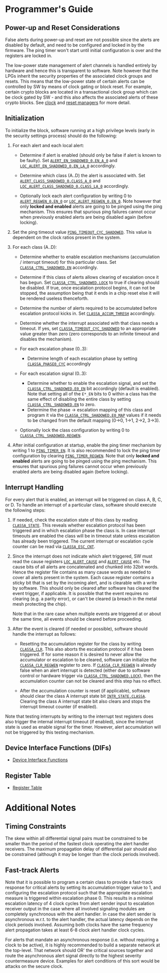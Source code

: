 # Programmer's Guide


## Power-up and Reset Considerations

False alerts during power-up and reset are not possible since the alerts are disabled by default, and need to be configured and locked in by the firmware.
The ping timer won't start until initial configuration is over and the registers are locked in.

The low-power state management of alert channels is handled entirely by hardware and hence this is transparent to software.
Note however that the LPGs inherit the security properties of the associated clock groups and resets.
This means that the low-power state of certain alerts can be controlled by SW by means of clock gating or block reset.
For example, certain crypto blocks are located in a transactional clock group which can be clock gated by SW - and this also affects the associated alerts of these crypto blocks.
See [clock](../../clkmgr/README.md) and [reset managers](../../rstmgr/README.md) for more detail.


## Initialization

To initialize the block, software running at a high privilege levels (early in the security settings process) should do the following:

1. For each alert and each local alert:

    - Determine if alert is enabled (should only be false if alert is known to be faulty).
      Set [`ALERT_EN_SHADOWED_0.EN_A_0`](../data/alert_handler.hjson#alert_en_shadowed_0) and [`LOC_ALERT_EN_SHADOWED_0.EN_LA_0`](../data/alert_handler.hjson#loc_alert_en_shadowed_0) accordingly.

    - Determine which class (A..D) the alert is associated with.
      Set [`ALERT_CLASS_SHADOWED_0.CLASS_A_0`](../data/alert_handler.hjson#alert_class_shadowed_0) and [`LOC_ALERT_CLASS_SHADOWED_0.CLASS_LA_0`](../data/alert_handler.hjson#loc_alert_class_shadowed_0) accordingly.

    - Optionally lock each alert configuration by writing 0 to [`ALERT_REGWEN_0.EN_0`](../data/alert_handler.hjson#alert_regwen_0) or [`LOC_ALERT_REGWEN_0.EN_0`](../data/alert_handler.hjson#loc_alert_regwen_0).
      Note however that only **locked and enabled** alerts are going to be pinged using the ping mechanism.
      This ensures that spurious ping failures cannot occur when previously enabled alerts are being disabled again (before locking).


2. Set the ping timeout value [`PING_TIMEOUT_CYC_SHADOWED`](../data/alert_handler.hjson#ping_timeout_cyc_shadowed).
   This value is dependent on the clock ratios present in the system.

3. For each class (A..D):

    - Determine whether to enable escalation mechanisms (accumulation / interrupt timeout) for this particular class. Set [`CLASSA_CTRL_SHADOWED.EN`](../data/alert_handler.hjson#classa_ctrl_shadowed) accordingly.

    - Determine if this class of alerts allows clearing of escalation once it has begun.
      Set [`CLASSA_CTRL_SHADOWED.LOCK`](../data/alert_handler.hjson#classa_ctrl_shadowed) to true if clearing should be disabled.
      If true, once escalation protocol begins, it can not be stopped, the assumption being that it ends in a chip reset else it will be rendered useless thenceforth.

    - Determine the number of alerts required to be accumulated before escalation protocol kicks in. Set [`CLASSA_ACCUM_THRESH`](../data/alert_handler.hjson#classa_accum_thresh) accordingly.

    - Determine whether the interrupt associated with that class needs a timeout.
      If yes, set [`CLASSA_TIMEOUT_CYC_SHADOWED`](../data/alert_handler.hjson#classa_timeout_cyc_shadowed) to an appropriate value greater than zero (zero corresponds to an infinite timeout and disables the mechanism).

    - For each escalation phase (0..3):
        - Determine length of each escalation phase by setting [`CLASSA_PHASE0_CYC`](../data/alert_handler.hjson#classa_phase0_cyc) accordingly

    - For each escalation signal (0..3):
        - Determine whether to enable the escalation signal, and set the [`CLASSA_CTRL_SHADOWED.E0_EN`](../data/alert_handler.hjson#classa_ctrl_shadowed) bit accordingly (default is enabled).
          Note that setting all of the `E*_EN` bits to 0 within a class has the same effect of disabling the entire class by setting [`CLASSA_CTRL_SHADOWED.EN`](../data/alert_handler.hjson#classa_ctrl_shadowed) to zero.
        - Determine the phase -> escalation mapping of this class and program it via the [`CLASSA_CTRL_SHADOWED.E0_MAP`](../data/alert_handler.hjson#classa_ctrl_shadowed) values if it needs to be changed from the default mapping (0->0, 1->1, 2->2, 3->3).

    - Optionally lock the class configuration by writing 0 to [`CLASSA_CTRL_SHADOWED.REGWEN`](../data/alert_handler.hjson#classa_ctrl_shadowed).

4. After initial configuration at startup, enable the ping timer mechanism by writing 1 to [`PING_TIMER_EN`](../data/alert_handler.hjson#ping_timer_en).
It is also recommended to lock the ping timer configuration by clearing [`PING_TIMER_REGWEN`](../data/alert_handler.hjson#ping_timer_regwen).
Note that only **locked and enabled** alerts are going to be pinged using the ping mechanism.
This ensures that spurious ping failures cannot occur when previously enabled alerts are being disabled again (before locking).

## Interrupt Handling

For every alert that is enabled, an interrupt will be triggered on class A, B, C, or D.
To handle an interrupt of a particular class, software should execute the following steps:

1. If needed, check the escalation state of this class by reading [`CLASSA_STATE`](../data/alert_handler.hjson#classa_state).
   This reveals whether escalation protocol has been triggered and in which escalation phase the class is.
   In case interrupt timeouts are  enabled the class will be in timeout state unless escalation has already been triggered.
   The current interrupt or escalation cycle counter can be read via [`CLASSA_ESC_CNT`](../data/alert_handler.hjson#classa_esc_cnt).

2. Since the interrupt does not indicate which alert triggered, SW must read the cause registers [`LOC_ALERT_CAUSE`](../data/alert_handler.hjson#loc_alert_cause) and [`ALERT_CAUSE`](../data/alert_handler.hjson#alert_cause) etc.
   The cause bits of all alerts are concatenated and chunked into 32bit words.
   Hence the register file contains as many cause words as needed to cover all alerts present in the system.
   Each cause register contains a sticky bit that is set by the incoming alert, and is clearable with a write by software.
   This should only be cleared after software has cleared the event trigger, if applicable.
   It is possible that the event requires no clearing (e.g. a parity error), or can't be cleared (a breach in the metal mesh protecting the chip).

   Note that in the rare case when multiple events are triggered at or about the same time, all events should be cleared before proceeding.

3. After the event is cleared (if needed or possible), software should handle the interrupt as follows:

    - Resetting the accumulation register for the class by writing [`CLASSA_CLR`](../data/alert_handler.hjson#classa_clr).
      This also aborts the escalation protocol if it has been triggered.
      If for some reason it is desired to never allow the accumulator or escalation to be cleared, software can initialize the [`CLASSA_CLR_REGWEN`](../data/alert_handler.hjson#classa_clr_regwen) register to zero.
      If [`CLASSA_CLR_REGWEN`](../data/alert_handler.hjson#classa_clr_regwen) is already false when an alert interrupt is detected (either due to software control or hardware trigger via [`CLASSA_CTRL_SHADOWED.LOCK`](../data/alert_handler.hjson#classa_ctrl_shadowed)), then the accumulation counter can not be cleared and this step has no effect.

    - After the accumulation counter is reset (if applicable), software should clear the class A interrupt state bit [`INTR_STATE.CLASSA`](../data/alert_handler.hjson#intr_state).
      Clearing the class A interrupt state bit also clears and stops the interrupt timeout counter (if enabled).

Note that testing interrupts by writing to the interrupt test registers does also trigger the internal interrupt timeout (if enabled), since the interrupt state is used as enable signal for the timer.
However, alert accumulation will not be triggered by this testing mechanism.

## Device Interface Functions (DIFs)

- [Device Interface Functions](../../../../../sw/device/lib/dif/dif_alert_handler.h)

## Register Table

* [Register Table](../data/alert_handler.hjson#registers)


# Additional Notes

## Timing Constraints

The skew within all differential signal pairs must be constrained to be smaller than the period of the fastest clock operating the alert handler receivers.
The maximum propagation delay of differential pair should also be constrained (although it may be longer than the clock periods involved).


## Fast-track Alerts

Note that it is possible to program a certain class to provide a fast-track response for critical alerts by setting its accumulation trigger value to 1, and configuring the escalation protocol such that the appropriate escalation measure is triggered within escalation phase 0.
This results in a minimal escalation latency of 4 clock cycles from alert sender input to escalation receiver output in the case where all involved signaling modules are completely synchronous with the alert handler.
In case the alert sender is asynchronous w.r.t. to the alert handler, the actual latency depends on the clock periods involved.
Assuming both clocks have the same frequency alert propagation takes at least 6-8 clock alert handler clock cycles.

For alerts that mandate an asynchronous response (i.e. without requiring a clock to be active), it is highly recommended to build a separate network at the top-level.
That network should OR' the critical sources together and route the asynchronous alert signal directly to the highest severity countermeasure device.
Examples for alert conditions of this sort would be attacks on the secure clock.
